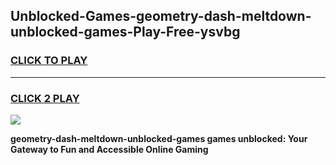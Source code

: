 
## Unblocked-Games-geometry-dash-meltdown-unblocked-games-Play-Free-ysvbg
<h3>
<a href="https://premium76.site?title=geometry-dash-meltdown-unblocked-games&ref=21A">CLICK TO PLAY</a></h3>
<hr>

<h3>
<a href="https://premium76.site?title=geometry-dash-meltdown-unblocked-games&ref=21A">CLICK 2 PLAY</a>
  
</h3>

<a href="https://premium76.site?title=geometry-dash-meltdown-unblocked-games&ref=21A"><img src="https://clearcache.store/games.png"></a>


**geometry-dash-meltdown-unblocked-games games unblocked: Your Gateway to Fun and Accessible Online Gaming**
